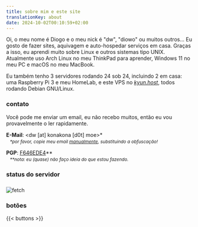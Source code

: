 ```yaml
---
title: sobre mim e este site
translationKey: about
date: 2024-10-02T00:10:59+02:00
---
```


Oi, o meu nome é Diogo e o meu nick é "dw", "diowo" ou muitos outros... Eu gosto de fazer sites, aquivagem e auto-hospedar serviços em casa. Graças a isso, eu aprendi muito sobre Linux e outros sistemas tipo UNIX. Atualmente uso Arch Linux no meu ThinkPad para aprender, Windows 11 no meu PC e macOS no meu MacBook.

Eu também tenho 3 servidores rodando 24 sob 24, incluindo 2 em casa: uma Raspberry Pi 3 e meu HomeLab, e este VPS no *[kyun.host](https://kyun.host)*, todos rodando Debian GNU/Linux.

### contato

Você pode me enviar um email, eu não recebo muitos, então eu vou provavelmente o ler rapidamente.

**E-Mail**: <⁪⁪⁪d⁪⁪w⁪⁪ ⁪⁪[⁪⁪a⁪⁪t⁪⁪]⁪⁪ k⁪⁪o⁪⁪n⁪⁪a⁪⁪k⁪⁪o⁪⁪n⁪⁪a⁪⁪ ⁪⁪[⁪⁪d⁪⁪0⁪⁪t⁪⁪]⁪⁪ ⁪⁪m⁪⁪o⁪⁪e⁪⁪>*

<p style="position: relative; bottom: 12px; margin-bottom: -12px; font-size: 12px; margin-left: 10px;"><i>*por favor, copie meu email <u>manualmente</u>, substituindo a obfuscação!</i></p>

**PGP**: [F646EDE4](/dw%20(F646EDE4)%20%E2%80%93%20Public.asc)**

<p style="position: relative; bottom: 12px; margin-bottom: -12px; font-size: 12px; margin-left: 10px;"><i>**nota: eu (quase) não faço ideia do que estou fazendo.</i></p>

### status do servidor

<img style="margin-top: 8px" src="https://konakona.moe/fetch.png" alt="fetch">

### botões

{{< buttons >}}
